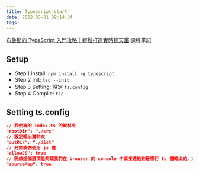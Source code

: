 ```yaml
---
title: Typescript-start
date: 2022-03-31 09:14:34
tags:
---
```


[布魯斯的 TypeScript 入門攻略｜輕鬆打造實時聊天室](https://hiskio.com/courses/628/about) 課程筆記

## Setup
+ Step.1 Install: `npm install -g typescript`
+ Step.2 Init: `tsc --init`
+ Step.3 Setting: 設定 `ts.config`
+ Step.4 Compile: `tsc` 
 
## Setting ts.config
```json
// 我們寫的 index.ts 的資料夾
"rootDir": "./src"
// 設定輸出資料夾
"outDir": "./dist"
// 允許我們使用 js 檔
"allowJS": true
// 開啟這個選項能夠讓我們在 browser 的 console 中直接連結到是哪行 ts 檔輸出的，方便 debug
"sourceMap": true
```